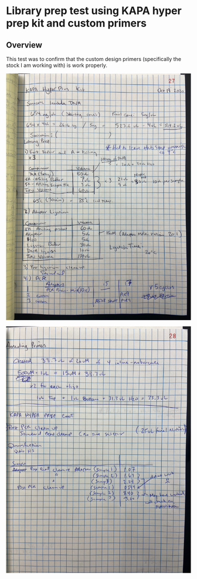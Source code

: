 # Library prep test using KAPA hyper prep kit and custom primers

## Overview
This test was to confirm that the custom design primers (specifically the stock I am working with) is work properly.


![](https://github.com/epigeneticstoocean/2018OAExp_larvae/blob/master/figures/pg27_2020Oct21_HyperKitPrep_customPrimers_pt1.jpg)


![](https://github.com/epigeneticstoocean/2018OAExp_larvae/blob/master/figures/pg28_2020Oct21_HyperKitPrep_customPrimers_pt2.jpg)
